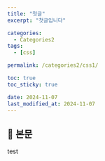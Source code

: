 ```yaml
---
title: "첫글"
excerpt: "첫글입니다"

categories:
  - Categories2
tags:
  - [css]

permalink: /categories2/css1/

toc: true
toc_sticky: true

date: 2024-11-07
last_modified_at: 2024-11-07
---
```


## 🦥 본문

test
